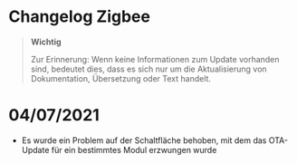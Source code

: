 # Changelog Zigbee

>**Wichtig**
>
>Zur Erinnerung: Wenn keine Informationen zum Update vorhanden sind, bedeutet dies, dass es sich nur um die Aktualisierung von Dokumentation, Übersetzung oder Text handelt.


# 04/07/2021

- Es wurde ein Problem auf der Schaltfläche behoben, mit dem das OTA-Update für ein bestimmtes Modul erzwungen wurde